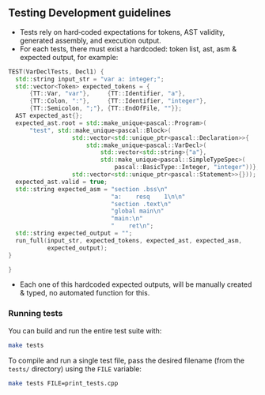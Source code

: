 ## Testing Development guidelines
- Tests rely on hard‑coded expectations for tokens, AST validity, generated
  assembly, and execution output.
- For each tests, there must exist a hardcoded: token list, ast, asm & expected output, for example:
```cpp
TEST(VarDeclTests, Decl1) {
  std::string input_str = "var a: integer;";
  std::vector<Token> expected_tokens = {
      {TT::Var, "var"},     {TT::Identifier, "a"},
      {TT::Colon, ":"},     {TT::Identifier, "integer"},
      {TT::Semicolon, ";"}, {TT::EndOfFile, ""}};
  AST expected_ast{};
  expected_ast.root = std::make_unique<pascal::Program>(
      "test", std::make_unique<pascal::Block>(
                  std::vector<std::unique_ptr<pascal::Declaration>>{
                      std::make_unique<pascal::VarDecl>(
                          std::vector<std::string>{"a"},
                          std::make_unique<pascal::SimpleTypeSpec>(
                              pascal::BasicType::Integer, "integer"))},
                  std::vector<std::unique_ptr<pascal::Statement>>{}));
  expected_ast.valid = true;
  std::string expected_asm = "section .bss\n"
                             "a:    resq    1\n\n"
                             "section .text\n"
                             "global main\n"
                             "main:\n"
                             "    ret\n";
  std::string expected_output = "";
  run_full(input_str, expected_tokens, expected_ast, expected_asm,
           expected_output);
}

}
```
- Each one of this hardcoded expected outputs, will be manually created & typed, no automated function for this.

### Running tests

You can build and run the entire test suite with:

```bash
make tests
```

To compile and run a single test file, pass the desired filename (from the
`tests/` directory) using the `FILE` variable:

```bash
make tests FILE=print_tests.cpp
```
